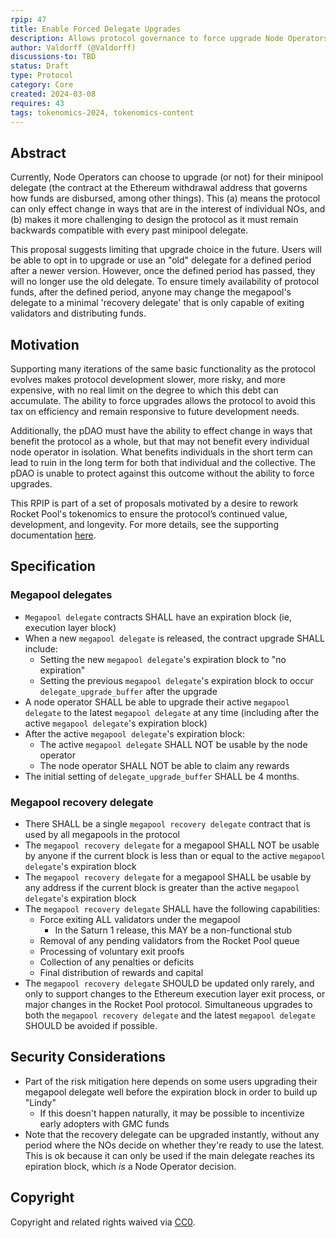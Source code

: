 ```yaml
---
rpip: 47
title: Enable Forced Delegate Upgrades
description: Allows protocol governance to force upgrade Node Operators after a Rocket Pool protocol upgrade takes place, and a grace period has expired. 
author: Valdorff (@Valdorff)
discussions-to: TBD
status: Draft
type: Protocol
category: Core
created: 2024-03-08
requires: 43
tags: tokenomics-2024, tokenomics-content
---
```


## Abstract
Currently, Node Operators can choose to upgrade (or not) for their minipool delegate (the contract at the Ethereum withdrawal address that governs how funds are disbursed, among other things). This (a) means the protocol can only effect change in ways that are in the interest of individual NOs, and (b) makes it more challenging to design the protocol as it must remain backwards compatible with every past minipool delegate.

This proposal suggests limiting that upgrade choice in the future. Users will be able to opt in to upgrade or use an "old" delegate for a defined period after a newer version. However, once the defined period has passed, they will no longer use the old delegate. To ensure timely availability of protocol funds, after the defined period, anyone may change the megapool's delegate to a minimal 'recovery delegate' that is only capable of exiting validators and distributing funds. 

## Motivation

Supporting many iterations of the same basic functionality as the protocol evolves makes protocol development slower, more risky, and more expensive, with no real limit on the degree to which this debt can accumulate. The ability to force upgrades allows the protocol to avoid this tax on efficiency and remain responsive to future development needs.

Additionally, the pDAO must have the ability to effect change in ways that benefit the protocol as a whole, but that may not benefit every individual node operator in isolation. What benefits individuals in the short term can lead to ruin in the long term for both that individual and the collective. The pDAO is unable to protect against this outcome without the ability to force upgrades. 

This RPIP is part of a set of proposals motivated by a desire to rework Rocket Pool's tokenomics to ensure the protocol’s continued value, development, and longevity. For more details, see the supporting documentation [here](../tokenomics-explainers/001-why-rework). 

## Specification
### Megapool delegates
- `Megapool delegate` contracts SHALL have an expiration block (ie, execution layer block)
- When a new `megapool delegate` is released, the contract upgrade SHALL include:
  - Setting the new `megapool delegate`'s expiration block to "no expiration"
  - Setting the previous `megapool delegate`'s expiration block to occur `delegate_upgrade_buffer` after the upgrade
- A node operator SHALL be able to upgrade their active `megapool delegate` to the latest `megapool delegate` at any time (including after the active `megapool delegate`'s expiration block)
- After the active `megapool delegate`'s expiration block:
  - The active `megapool delegate` SHALL NOT be usable by the node operator
  - The node operator SHALL NOT be able to claim any rewards
- The initial setting of `delegate_upgrade_buffer` SHALL be 4 months.

### Megapool recovery delegate
- There SHALL be a single `megapool recovery delegate` contract that is used by all megapools in the protocol
- The `megapool recovery delegate` for a megapool SHALL NOT be usable by anyone if the current block is less than or equal to the active `megapool delegate`'s expiration block
- The `megapool recovery delegate` for a megapool SHALL be usable by any address if the current block is greater than the active `megapool delegate`'s expiration block
- The `megapool recovery delegate` SHALL have the following capabilities:
  - Force exiting ALL validators under the megapool
    - In the Saturn 1 release, this MAY be a non-functional stub
  - Removal of any pending validators from the Rocket Pool queue
  - Processing of voluntary exit proofs
  - Collection of any penalties or deficits
  - Final distribution of rewards and capital 
- The `megapool recovery delegate` SHOULD be updated only rarely, and only to support changes to the Ethereum execution layer exit process, or major changes in the Rocket Pool protocol. Simultaneous upgrades to both the `megapool recovery delegate` and the latest `megapool delegate` SHOULD be avoided if possible.

## Security Considerations
- Part of the risk mitigation here depends on some users upgrading their megapool delegate well before the expiration block in order to build up "Lindy"
  - If this doesn't happen naturally, it may be possible to incentivize early adopters with GMC funds
- Note that the recovery delegate can be upgraded instantly, without any period where the NOs decide on whether they're ready to use the latest. This is ok because it can only be used if the main delegate reaches its epiration block, which _is_ a Node Operator decision.

## Copyright
Copyright and related rights waived via [CC0](https://creativecommons.org/publicdomain/zero/1.0/).
